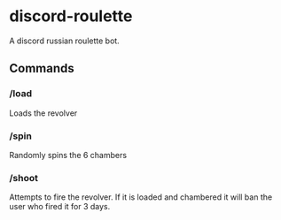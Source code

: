 # discord-roulette
A discord russian roulette bot.

## Commands

### /load
Loads the revolver

### /spin 
Randomly spins the 6 chambers

### /shoot
Attempts to fire the revolver. If it is loaded and chambered it will ban the user who fired it for 3 days.


